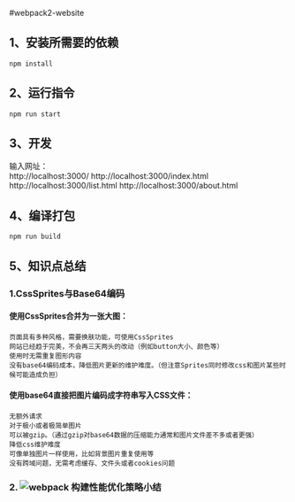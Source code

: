 #webpack2-website

## 1、安装所需要的依赖
```
npm install

```

## 2、运行指令
```
npm run start

```

## 3、开发
输入网址：<br>
   http://localhost:3000/
   http://localhost:3000/index.html
   http://localhost:3000/list.html
   http://localhost:3000/about.html

## 4、编译打包
```
npm run build

```

## 5、知识点总结

### 1.CssSprites与Base64编码　　


#### 使用CssSprites合并为一张大图：

	页面具有多种风格，需要换肤功能，可使用CssSprites
	网站已经趋于完美，不会再三天两头的改动（例如button大小、颜色等）
	使用时无需重复图形内容
	没有base64编码成本，降低图片更新的维护难度。（但注意Sprites同时修改css和图片某些时候可能造成负担）

#### 使用base64直接把图片编码成字符串写入CSS文件：

	无额外请求
	对于极小或者极简单图片
	可以被gzip。（通过gzip对base64数据的压缩能力通常和图片文件差不多或者更强）
	降低css维护难度
	可像单独图片一样使用，比如背景图片重复使用等
	没有跨域问题，无需考虑缓存、文件头或者cookies问题
   
 
### 2. ![webpack 构建性能优化策略小结](https://segmentfault.com/a/1190000007891318)

